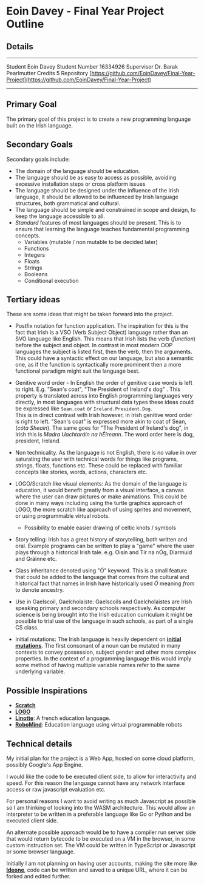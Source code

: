 # Eoin Davey - Final Year Project Outline

## Details

-----------    ----------------------
Student        Eoin Davey
Student Number 16334926
Supervisor     Dr. Barak Pearlmutter
Credits        5
Repository     [https://github.com/EoinDavey/Final-Year-Project](https://github.com/EoinDavey/Final-Year-Project)
-----------    ----------------------

## Primary Goal

The primary goal of this project is to create a new programming language built on the Irish language.

## Secondary Goals
Secondary goals include:

- The domain of the language should be education.
- The language should be as easy to access as possible, avoiding excessive installation steps or cross platform issues
- The language should be designed under the influence of the Irish language, It should be allowed to be influenced by Irish language structures, both grammatical and cultural.
- The language should be simple and constrained in scope and design, to keep the language accessible to all.
- *Standard* features of most languages should be present. This is to ensure that learning the language teaches fundamental programming concepts.
    - Variables (mutable / non mutable to be decided later)
    - Functions
    - Integers
    - Floats
    - Strings
    - Booleans
    - Conditional execution

## Tertiary ideas
These are some ideas that might be taken forward into the project.

- Postfix notation for function application. The inspiration for this is the fact that Irish is a VSO (Verb Subject Object) language rather than an SVO language like English. This means that Irish lists the verb (*function*) before the subject and object. In contrast in most modern OOP languages the subject is listed first, then the verb, then the arguments. This could have a syntactic effect on our language, but also a semantic one, as if the function is syntactically more prominent then a more functional paradigm might suit the language best.

- Genitive word order - In English the order of genitive case words is left to right. E.g. "Sean's coat", "The President of Ireland's dog" . This property is translated across into English programming languages very directly, in most languages with structural data types these ideas could be expressed like `Sean.coat` or `Ireland.President.Dog`.  
This is in direct contrast with Irish however, in Irish genitive word order is right to left. "Sean's coat" is expressed more akin to coat of Sean, (*cóta Sheain*). The same goes for "The President of Ireland's dog", in Irish this is *Madra Uachtaráin na hÉireann*. The word order here is dog, president, Ireland.

- Non technicality. As the language is not English, there is no value in over saturating the user with technical words for things like programs, strings, floats, functions etc. These could be replaced with familiar concepts like stories, words, actions, characters etc.

- LOGO/Scratch like visual elements: As the domain of the language is education, it would benefit greatly from a visual interface, a canvas where the user can draw pictures or make animations. This could be done in many ways including using the turtle graphics approach of LOGO, the more scratch like approach of using sprites and movement, or using programmable virtual robots.
    - Possibility to enable easier drawing of celtic knots / symbols

- Story telling: Irish has a great history of storytelling, both written and oral. Example programs can be written to play a "game" where the user plays through a historical Irish tale. e.g. Oisín and Tír na nÓg, Diarmuid and Gráinne etc.

- Class inheritance denoted using "Ó" keyword. This is a small feature that could be added to the language that comes from the cultural and historical fact that names in Irish have historically used *Ó* meaning *from* to denote ancestry.

- Use in Gaelscoil, Gaelcholaiste: Gaelscoils and Gaelcholaistes are Irish speaking primary and secondary schools respectively. As computer science is being brought into the Irish education curriculum it might be possible to trial use of the language in such schools, as part of a single CS class.

- Initial mutations: The Irish language is heavily dependent on [**initial mutations**](https://en.wikipedia.org/wiki/Irish_initial_mutations). The first consonant of a noun can be mutated in many contexts to convey possession, subject gender and other more complex properties. In the context of a programming language this would imply some method of having multiple variable names refer to the same underlying variable.

## Possible Inspirations
- [**Scratch**](https://scratch.mit.edu/)
- [**LOGO**](https://en.wikipedia.org/wiki/Logo_(programming_language))
- [**Linotte**](https://en.wikipedia.org/wiki/Linotte): A french education language.
- [**RoboMind**](https://www.robomindacademy.com/robomind/home): Education language using virtual programmable robots

## Technical details

My initial plan for the project is a Web App, hosted on some cloud platform, possibly Google's App Engine.

I would like the code to be executed client side, to allow for interactivity and speed. For this reason the language cannot have any network interface access or raw javascript evaluation etc.

For personal reasons I want to avoid writing as much Javascript as possible so I am thinking of looking into the WASM architecture. This would allow an interpreter to be written in a preferable language like Go or Python and be executed client side.

An alternate possible approach would be to have a compiler run server side that would return bytecode to be executed on a VM in the browser, in some custom instruction set. The VM could be written in TypeScript or Javascript or some browser language.

Initially I am not planning on having user accounts, making the site more like [**Ideone**](https://ideone.com), code can be written and saved to a unique URL, where it can be forked and edited further.
